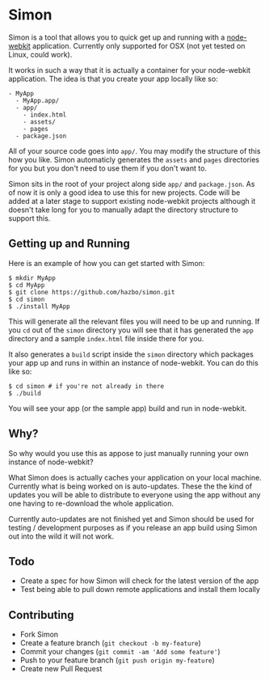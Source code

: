 # Simon

Simon is a tool that allows you to quick get up and running with
a [node-webkit](https://github.com/rogerwang/node-webkit) application.
Currently only supported for OSX (not yet tested on Linux, could work).

It works in such a way that it is actually a container for your
node-webkit application. The idea is that you create your app locally
like so:

	- MyApp
	  - MyApp.app/
	  - app/
	    - index.html
	    - assets/
	    - pages
	  - package.json


All of your source code goes into `app/`. You may modify the structure
of this how you like. Simon automaticly generates the `assets` and `pages`
directories for you but you don't need to use them if you don't want to.

Simon sits in the root of your project along side `app/` and `package.json`.
As of now it is only a good idea to use this for new projects. Code will be
added at a later stage to support existing node-webkit projects although it
doesn't take long for you to manually adapt the directory structure to support
this.

## Getting up and Running

Here is an example of how you can get started with Simon:

	$ mkdir MyApp
	$ cd MyApp
	$ git clone https://github.com/hazbo/simon.git
	$ cd simon
	$ ./install MyApp

This will generate all the relevant files you will need to be up and running.
If you `cd` out of the `simon` directory you will see that it has generated
the `app` directory and a sample `index.html` file inside there for you.

It also generates a `build` script inside the `simon` directory which packages
your app up and runs in within an instance of node-webkit. You can do this like
so:

	$ cd simon # if you're not already in there
	$ ./build

You will see your app (or the sample app) build and run in node-webkit.

## Why?

So why would you use this as appose to just manually running your own instance
of node-webkit?

What Simon does is actually caches your application on your local machine.
Currently what is being worked on is auto-updates. These the the kind of
updates you will be able to distribute to everyone using the app without any
one having to re-download the whole application.

Currently auto-updates are not finished yet and Simon should be used for
testing / development purposes as if you release an app build using Simon
out into the wild it will not work.

## Todo

  - Create a spec for how Simon will check for the latest version of the app
  - Test being able to pull down remote applications and install them locally

## Contributing

  - Fork Simon
  - Create a feature branch (`git checkout -b my-feature`)
  - Commit your changes (`git commit -am 'Add some feature'`)
  - Push to your feature branch (`git push origin my-feature`)
  - Create new Pull Request
